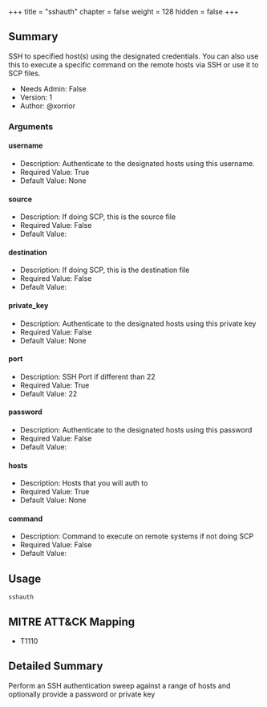 +++
title = "sshauth"
chapter = false
weight = 128
hidden = false
+++

## Summary
SSH to specified host(s) using the designated credentials. You can also use this to execute a specific command on the remote hosts via SSH or use it to SCP files.  
- Needs Admin: False  
- Version: 1  
- Author: @xorrior  

### Arguments

#### username

- Description: Authenticate to the designated hosts using this username.  
- Required Value: True  
- Default Value: None  

#### source

- Description: If doing SCP, this is the source file  
- Required Value: False  
- Default Value:   

#### destination

- Description: If doing SCP, this is the destination file  
- Required Value: False  
- Default Value:   

#### private_key

- Description: Authenticate to the designated hosts using this private key  
- Required Value: False  
- Default Value: None  

#### port

- Description: SSH Port if different than 22  
- Required Value: True  
- Default Value: 22  

#### password

- Description: Authenticate to the designated hosts using this password  
- Required Value: False  
- Default Value:   

#### hosts

- Description: Hosts that you will auth to  
- Required Value: True  
- Default Value: None  

#### command

- Description: Command to execute on remote systems if not doing SCP  
- Required Value: False  
- Default Value:   

## Usage

```
sshauth
```

## MITRE ATT&CK Mapping

- T1110  
## Detailed Summary

Perform an SSH authentication sweep against a range of hosts and optionally provide a password or private key